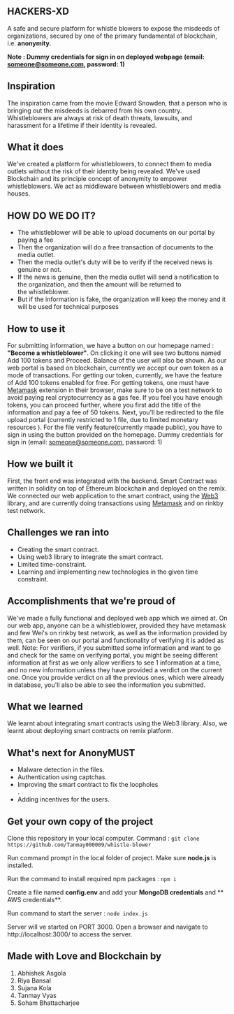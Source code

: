## HACKERS-XD
A safe and secure platform for whistle blowers to expose the misdeeds of organizations, secured by one of the primary fundamental of blockchain, i.e.  **anonymity.**

**Note : Dummy credentials for sign in on deployed webpage (email: someone@someone.com, password: 1)**

## Inspiration
The inspiration came from the movie Edward Snowden, that a person who is bringing out the misdeeds is debarred from his own country. Whistleblowers are always at risk of death threats, lawsuits, and harassment for a lifetime if their identity is revealed. 

## What it does
We've created a platform for whistleblowers, to connect them to media outlets without the risk of their identity being revealed. We've used Blockchain and its principle concept of anonymity to empower whistleblowers. We act as middleware between whistleblowers and media houses. 

## HOW  DO WE DO IT?
<ul>
<li>The whistleblower will be able to upload documents on our portal by paying a fee</li>
<li>Then the organization will do a free transaction of documents to the media outlet.</li>
<li>Then the media outlet's duty will be to verify if the received news is genuine or not.</li>
<li>If the news is genuine, then the media outlet will send a notification to the organization, and then the amount will be returned to the whistleblower.</li>
<li>But if the information is fake, the organization will keep the money and it will be used for technical purposes </li>
</ul>

## How to use it
For submitting information, we have a button on our homepage named : **"Become a whistleblower"**. On clicking it one will see two buttons named Add 100 tokens and Proceed. Balance of the user will also be shown. As our web portal is based on blockchain, currently we accept our own token as a mode of transactions. For getting our token, currently, we have the feature of Add 100 tokens enabled for free. For getting tokens, one must have [Metamask](https://metamask.io/) extension in their browser, make sure to be on a test network to avoid paying real cryptocurrency as a gas fee. If you feel you have enough tokens, you can proceed further, where you first add the title of the information and pay a fee of 50 tokens. Next, you'll be redirected to the file upload portal (currently restricted to 1 file, due to limited monetary resources ). For the file verify feature(currently maade public), you have to sign in using the button provided on the homepage. Dummy credentials for sign in (email: someone@someone.com, password: 1)

## How we built it
First, the front end was integrated with the backend. Smart Contract was written in solidity on top of Ethereum blockchain and deployed on the remix. We connected our web application to the smart contract, using the [Web3](https://web3js.readthedocs.io/en/v1.4.0/) library, and are currently doing transactions using [Metamask](https://metamask.io/) and on rinkby test network. 

## Challenges we ran into
<ul>
<li>Creating the smart contract.</li>
<li>Using web3 library to integrate the smart contract.</li>
<li>Limited time-constraint.</li>
<li>Learning and implementing new technologies in the given time constraint.</li>
</ul>

## Accomplishments that we're proud of
We've made a fully functional and deployed web app which we aimed at. On our web app, anyone can be a whistleblower, provided they have metamask and few Wei's on rinkby test network, as well as the information provided by them, can be seen on our portal and functionality of verifying it is added as well.
Note: For verifiers, if you submitted some information and want to go and check for the same on verifying portal, you might be seeing different information at first as we only allow verifiers to see 1 information at a time, and no new information unless they have provided a verdict on the current one. Once you provide verdict on all the previous ones, which were already in database, you'll also be able to see the information you submitted.

## What we learned
We learnt about integrating smart contracts using the Web3 library. Also, we learnt about deploying smart contracts on remix platform.

## What's next for AnonyMUST
<ul>
<li>Malware detection in the files.</li>
<li>Authentication using captchas.</li>
<li>Improving the smart contract to fix the loopholes</li>.
<li>Adding incentives for the users.</li>
</ul>

## Get your own copy of the project
Clone this repository in your local computer.
Command : `git clone https://github.com/Tanmay000009/whistle-blower`

Run command prompt in the local folder of project.
Make sure **node.js** is installed.

Run the command to install required npm packages :
`npm i`

Create a file named **config.env** and add your **MongoDB credentials** and ** AWS credentials**.

Run command to start the server :
`node index.js`

Server will ve started on PORT 3000. Open a browser and navigate to http://localhost:3000/ to access the server.

## Made with Love and Blockchain by
1. Abhishek Asgola
2. Riya Bansal
3. Sujana Kola
4. Tanmay Vyas
5. Soham Bhattacharjee
